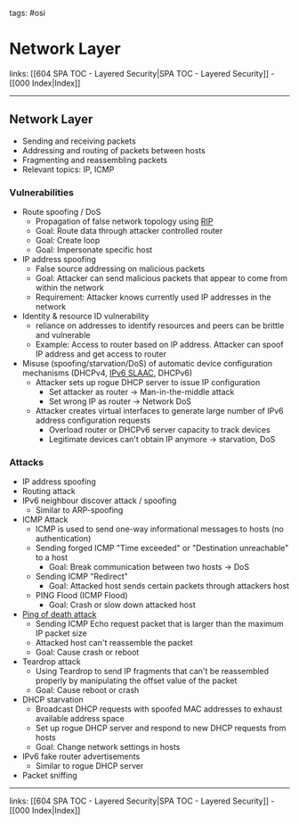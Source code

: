 tags: #osi

# Network Layer

links: [[604 SPA TOC - Layered Security|SPA TOC - Layered Security]] - [[000 Index|Index]]

---

## Network Layer

- Sending and receiving packets
- Addressing and routing of packets between hosts
- Fragmenting and reassembling packets
- Relevant topics: IP, ICMP

### Vulnerabilities

- Route spoofing / DoS
	- Propagation of false network topology using [RIP](https://en.wikipedia.org/wiki/Routing_Information_Protocol)
	- Goal: Route data through attacker controlled router
	- Goal: Create loop
	- Goal: Impersonate specific host
- IP address spoofing
	- False source addressing on malicious packets
	- Goal: Attacker can send malicious packets that appear to come from within the network
	- Requirement: Attacker knows currently used IP addresses in the network
- Identity & resource ID vulnerability
	- reliance on addresses to identify resources and peers can be brittle and vulnerable
	- Example: Access to router based on IP address. Attacker can spoof IP address and get access to router
- Misuse (spoofing/starvation/DoS) of automatic device configuration mechanisms (DHCPv4, [IPv6 SLAAC](https://datatracker.ietf.org/doc/html/rfc4862), DHCPv6)
	- Attacker sets up rogue DHCP server to issue IP configuration
		- Set attacker as router $\rightarrow$ Man-in-the-middle attack
		- Set wrong IP as router $\rightarrow$ Network DoS
	- Attacker creates virtual interfaces to generate large number of IPv6 address configuration requests
		- Overload router or DHCPv6 server capacity to track devices
		- Legitimate devices can't obtain IP anymore $\rightarrow$ starvation, DoS

### Attacks

- IP address spoofing
- Routing attack
- IPv6 neighbour discover attack / spoofing
	- Similar to ARP-spoofing
- ICMP Attack
	- ICMP is used to send one-way informational messages to hosts (no authentication)
	- Sending forged ICMP "Time exceeded" or "Destination unreachable" to a host
		- Goal: Break communication between two hosts $\rightarrow$ DoS
	- Sending ICMP "Redirect" 
		- Goal: Attacked host sends certain packets through attackers host
	- PING Flood (ICMP Flood)
		- Goal: Crash or slow down attacked host
- [Ping of death attack](https://en.wikipedia.org/wiki/Ping_of_death)
	- Sending ICMP Echo request packet that is larger than the maximum IP packet size
	- Attacked host can't reassemble the packet
	- Goal: Cause crash or reboot
- Teardrop attack
	- Using Teardrop to send IP fragments that can't be reassembled properly by manipulating the offset value of the packet
	- Goal: Cause reboot or crash
- DHCP starvation
	- Broadcast DHCP requests with spoofed MAC addresses to exhaust available address space
	- Set up rogue DHCP server and respond to new DHCP requests from hosts
	- Goal: Change network settings in hosts
- IPv6 fake router advertisements
	- Similar to rogue DHCP server
- Packet sniffing

---
links: [[604 SPA TOC - Layered Security|SPA TOC - Layered Security]] - [[000 Index|Index]]